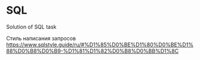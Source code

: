 # SQL
Solution of SQL task

Стиль написания запросов
https://www.sqlstyle.guide/ru/#%D1%85%D0%BE%D1%80%D0%BE%D1%88%D0%B8%D0%B9-%D1%81%D1%82%D0%B8%D0%BB%D1%8C
